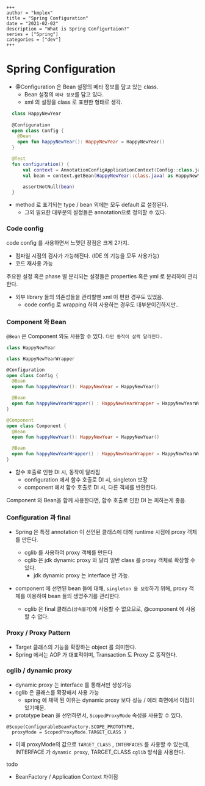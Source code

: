 ```
+++ 
author = "kmplex" 
title = "Spring Configuration" 
date = "2021-02-02" 
description = "What is Spring Configurtaion?"  
series = ["Spring"] 
categories = ["dev"] 
+++
```

# Spring Configuration    

* @Configuration 은 Bean 설정의 메타 정보를 담고 있는 class.
  * Bean 설정의 `메타 정보`를 담고 있다.
  * xml 의 설정을 class 로 표현한 형태로 생각.

```kotlin
  class HappyNewYear
  
  @Configuration
  open class Config {
    @Bean
    open fun happyNewYear(): HappyNewYear = HappyNewYear()
  }

  @Test
  fun configuration() {
      val context = AnnotationConfigApplicationContext(Config::class.java)
      val bean = context.getBean(HappyNewYear::class.java) as HappyNewYear

      assertNotNull(bean)
  }
```

* method 로 표기되는 type / bean 외에는 모두 default 로 설정된다.
  * 그외 필요한 대부분의 설정들은 annotation으로 정의할 수 있다.
  
### Code config 

code config 를 사용하면서 느꼇던 장점은 크게 2가지.

* 컴파일 시점의 검사가 가능해진다. (IDE 의 기능을 모두 사용가능)
* 코드 재사용 가능 
  
주요한 설정 혹은 phase 별 분리되는 설정들은 properties 혹은 yml 로 분리하여 관리한다.   

* 외부 library 들의 의존성들을 관리할땐 xml 이 편한 경우도 있었음.
  * code config 로 wrapping 하여 사용하는 경우도 대부분이긴하지만..
  
### Component 와 Bean

`@Bean` 은 Component 와도 사용할 수 있다. `다만 동작이 살짝 달라진다.`

```kotlin
class HappyNewYear

class HappyNewYearWrapper

@Configuration
open class Config {
  @Bean
  open fun happyNewYear(): HappyNewYear = HappyNewYear()

  @Bean
  open fun happyNewYearWrapper() : HappyNewYearWrapper = HappyNewYearWrapper(happyNewYear())
}

@Component
open class Component {
  @Bean
  open fun happyNewYear(): HappyNewYear = HappyNewYear()

  @Bean
  open fun happyNewYearWrapper() : HappyNewYearWrapper = HappyNewYearWrapper(happyNewYear())
}
```

* 함수 호출로 인한 DI 시, 동작이 달라짐
  * configuration 에서 함수 호출로 DI 시, singleton 보장 
  * component 에서 함수 호출로 DI 시, 다른 객체를 반환한다.
  
Component 와 Bean을 함께 사용한다면, 함수 호출로 인한 DI 는 피하는게 좋음.


### Configuration 과 final  

* Spring 은 특정 annotation 이 선언된 클래스에 대해 runtime 시점에 proxy 객체를 만든다.
  * cglib 를 사용하여 proxy 객체를 만든다
  * cglib 은 jdk dynamic proxy 와 달리 일반 class 를 proxy 객체로 확장할 수 있다.
    * jdk dynamic proxy 는 interface 만 가능.
  
* component 에 선언된 bean 들에 대해, `singleton 을 보장`하기 위해, proxy 객체를 이용하여 bean 들의 생명주기를 관리한다. 
  * cglib 은 final 클래스(`상속불가`)에 사용할 수 없으므로, @component 에 사용 할 수 없다.

### Proxy / Proxy Pattern

* Target 클래스의 기능을 확장하는 object 를 의미한다.
* Spring 에서는 AOP 가 대표적이며, Transaction 도 Proxy 로 동작한다.


### cglib / dynamic proxy 

* dynamic proxy 는 interface 를 통해서만 생성가능
* cglib 은 클래스를 확장해서 사용 가능 
  * spring 에 채택 된 이유는 dynamic proxy 보다 성능 / 에러 측면에서 이점이 있기때문.
* prototype bean 을 선언하면서, `ScopedProxyMode` 속성을 사용할 수 있다.
  
```
@Scope(ConfigurableBeanFactory.SCOPE_PROTOTYPE, 
  proxyMode = ScopedProxyMode.TARGET_CLASS )
```
  * 이때 proxyMode의 값으로 `TARGET_CLASS` , `INTERFACES` 를 사용할 수 있는데, INTERFACE  가 `dynamic proxy`, TARGET_CLASS `cglib` 방식을 사용한다.


todo
- BeanFactory / Application Context 차이점
 
 


